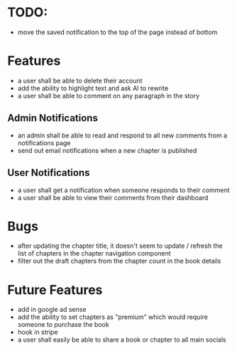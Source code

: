 # TODO:

- move the saved notification to the top of the page instead of bottom

# Features

- a user shall be able to delete their account
- add the ability to highlight text and ask AI to rewrite
- a user shall be able to comment on any paragraph in the story

## Admin Notifications

- an admin shall be able to read and respond to all new comments from a notifications page
- send out email notifications when a new chapter is published

## User Notifications

- a user shall get a notification when someone responds to their comment
- a user shall be able to view their comments from their dashboard

# Bugs

- after updating the chapter title, it doesn't seem to update / refresh the list of chapters in the chapter navigation component
- filter out the draft chapters from the chapter count in the book details

# Future Features

- add in google ad sense
- add the ability to set chapters as "premium" which would require someone to purchase the book
- hook in stripe
- a user shall easily be able to share a book or chapter to all main socials
